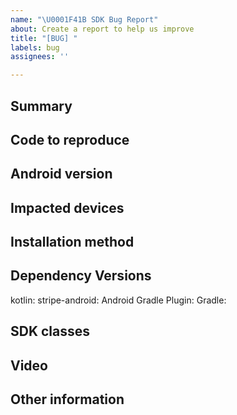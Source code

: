 ```yaml
---
name: "\U0001F41B SDK Bug Report"
about: Create a report to help us improve
title: "[BUG] "
labels: bug
assignees: ''

---
```


## Summary
<!-- A simple summary of the problems you're having. -->

## Code to reproduce
<!-- If possible, please include a brief piece of code (or ideally, a link to an example project) demonstrating the problem you're having. -->

## Android version
<!-- What version of Android are you observing the problem on? -->
<!-- Is this a new version, or which version are you updating from? -->

## Impacted devices
<!-- Are there specific devices that you are observing the problem on? -->

## Installation method
<!-- How did you install our SDK? Through a gradle dependency or a downloaded aar? -->

## Dependency Versions
<!-- Plese post the output of the following script.  If the result does not contain a version number you will have to look it up manually:


For kotlin: 
 ./gradlew :dependencies | grep kotlin

For stripe-android: 
 ./gradlew :dependencies | grep com.stripe:stripe-android

For Android Gradle Plugin:
 ./gradlew :dependencies | grep com.android.tools.build

For Gradle version:
./gradlew -v
-->

kotlin:
stripe-android:
Android Gradle Plugin:
Gradle:

## SDK classes
<!-- Which SDK classes are applicable to your issue? -->

## Video
<!-- If you are able to provide a video of the issue that would be helpful.  You can take a video of a connected device or emulator by:
1. Open Android Studio.  
2. Click on View -> Tool Windows -> Logcat
3. In the left most side of the logcat window pane are some vertical icons, under the restart and settings icon is a camera and video.   Pressing either of these will allow you to take a screenshot or video of the issue. -->

## Other information
<!-- Anything else you can include that'll make it easier for us to help you! -->
